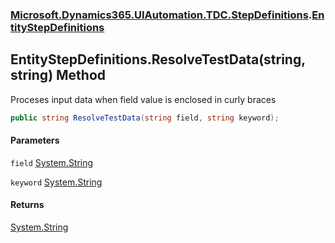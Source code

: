 ### [Microsoft.Dynamics365.UIAutomation.TDC.StepDefinitions](Microsoft.Dynamics365.UIAutomation.TDC.StepDefinitions.md 'Microsoft.Dynamics365.UIAutomation.TDC.StepDefinitions').[EntityStepDefinitions](EntityStepDefinitions.md 'Microsoft.Dynamics365.UIAutomation.TDC.StepDefinitions.EntityStepDefinitions')

## EntityStepDefinitions.ResolveTestData(string, string) Method

Proceses input data when field value is enclosed in curly braces

```csharp
public string ResolveTestData(string field, string keyword);
```
#### Parameters

<a name='Microsoft.Dynamics365.UIAutomation.TDC.StepDefinitions.EntityStepDefinitions.ResolveTestData(string,string).field'></a>

`field` [System.String](https://docs.microsoft.com/en-us/dotnet/api/System.String 'System.String')

<a name='Microsoft.Dynamics365.UIAutomation.TDC.StepDefinitions.EntityStepDefinitions.ResolveTestData(string,string).keyword'></a>

`keyword` [System.String](https://docs.microsoft.com/en-us/dotnet/api/System.String 'System.String')

#### Returns
[System.String](https://docs.microsoft.com/en-us/dotnet/api/System.String 'System.String')